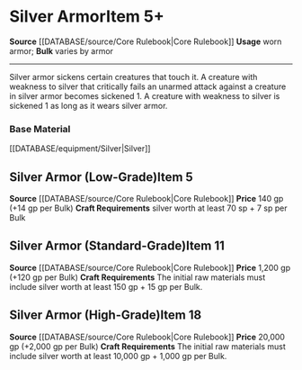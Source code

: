 ﻿---
id: '146'
item_category: Armor
item_subcategory: Precious Material Armor
level: '11'
name: Silver Armor
price: 1,200 gp (+120 gp per Bulk)
rarity: Common
source: '[[DATABASE/source/Core Rulebook|Core Rulebook]]'
type: Item
usage: worn armor

---
# Silver Armor<span class="item-type">Item 5+</span>

**Source** [[DATABASE/source/Core Rulebook|Core Rulebook]] 
**Usage** worn armor; **Bulk** varies by armor

---
Silver armor sickens certain creatures that touch it. A creature with weakness to silver that critically fails an unarmed attack against a creature in silver armor becomes sickened 1. A creature with weakness to silver is sickened 1 as long as it wears silver armor.

### Base Material

[[DATABASE/equipment/Silver|Silver]]

## Silver Armor (Low-Grade)<span class="item-type">Item 5</span>

**Source** [[DATABASE/source/Core Rulebook|Core Rulebook]] 
**Price** 140 gp (+14 gp per Bulk)
**Craft Requirements** silver worth at least 70 sp + 7 sp per Bulk

## Silver Armor (Standard-Grade)<span class="item-type">Item 11</span>

**Source** [[DATABASE/source/Core Rulebook|Core Rulebook]] 
**Price** 1,200 gp (+120 gp per Bulk)
**Craft Requirements** The initial raw materials must include silver worth at least 150 gp + 15 gp per Bulk.

## Silver Armor (High-Grade)<span class="item-type">Item 18</span>

**Source** [[DATABASE/source/Core Rulebook|Core Rulebook]] 
**Price** 20,000 gp (+2,000 gp per Bulk)
**Craft Requirements** The initial raw materials must include silver worth at least 10,000 gp + 1,000 gp per Bulk.